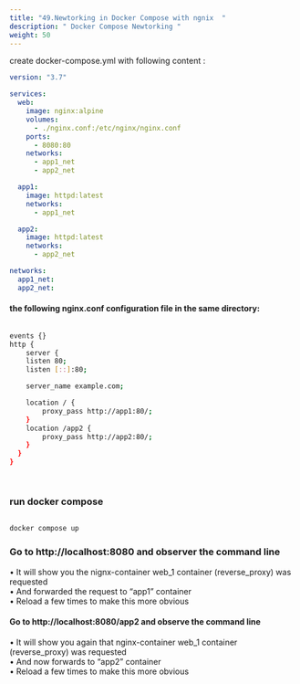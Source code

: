 ```yaml
---
title: "49.Newtorking in Docker Compose with ngnix  "
description: " Docker Compose Newtorking "
weight: 50
---
```



create docker-compose.yml with following content :

```yml
version: "3.7"

services:
  web:
    image: nginx:alpine
    volumes:
      - ./nginx.conf:/etc/nginx/nginx.conf
    ports:
      - 8080:80
    networks:
      - app1_net
      - app2_net

  app1:
    image: httpd:latest
    networks:
      - app1_net

  app2:
    image: httpd:latest
    networks:
      - app2_net

networks:
  app1_net:
  app2_net:

```

#### the following nginx.conf configuration file in the same directory:

```sh

events {}
http {
    server {
    listen 80;
    listen [::]:80;

    server_name example.com;

    location / {
        proxy_pass http://app1:80/;
    }
    location /app2 {
        proxy_pass http://app2:80/;
    }
  }
}




```

### run docker compose 

```sh

docker compose up 
```

### Go to http://localhost:8080 and observer the command line


•	It will show you the nignx-container web_1 container (reverse_proxy) was requested <br>
•	And forwarded the request to “app1” container <br>
•	Reload a few times to make this more obvious <br>

#### Go to http://localhost:8080/app2 and observe the command line
•	It will show you again that nginx-container web_1 container (reverse_proxy) was requested  <br>
•	And now forwards to “app2” container <br>
•	Reload a few times to make this more obvious <br>

